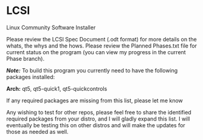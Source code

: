 LCSI
====

Linux Community Software Installer

Please review the LCSI Spec Document (.odt format) for more details on the whats, the whys and the hows.  Please review the Planned Phases.txt file for current status on the program (you can view my progress in the current Phase branch).


<B><I>Note:</I></B>  To build this program you currently need to have the following packages installed:

<B>Arch:</B> qt5, qt5-quick1, qt5-quickcontrols



If any required packages are missing from this list, please let me know


Any wishing to test for other repos, please feel free to share the identified required packages from your distro, and I will gladly expand this list.  I will eventually be testing this on other distros and will make the updates for those as needed as well.
